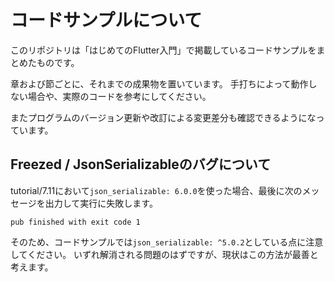 # コードサンプルについて

このリポジトリは「はじめてのFlutter入門」で掲載しているコードサンプルをまとめたものです。

章および節ごとに、それまでの成果物を置いています。
手打ちによって動作しない場合や、実際のコードを参考にしてください。

またプログラムのバージョン更新や改訂による変更差分も確認できるようになっています。

## Freezed / JsonSerializableのバグについて

tutorial/7.11において`json_serializable: 6.0.0`を使った場合、最後に次のメッセージを出力して実行に失敗します。

```
pub finished with exit code 1
```

そのため、コードサンプルでは`json_serializable: ^5.0.2`としている点に注意してください。
いずれ解消される問題のはずですが、現状はこの方法が最善と考えます。